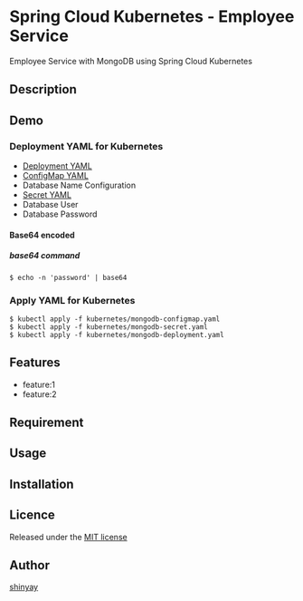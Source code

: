 # Spring Cloud Kubernetes - Employee Service

Employee Service with MongoDB using Spring Cloud Kubernetes

## Description

## Demo
### Deployment YAML for Kubernetes
- [Deployment YAML](kubernetes/mongodb-deployment.yml)
- [ConfigMap YAML](kubernetes/mongodb-configmap.yml)
 - Database Name Configuration
- [Secret YAML](kubernetes/mongodb-secret.yml)
 - Database User
 - Database Password

#### Base64 encoded
##### base64 command
```shell script
$ echo -n 'password' | base64
```

### Apply YAML for Kubernetes
```shell script
$ kubectl apply -f kubernetes/mongodb-configmap.yaml
$ kubectl apply -f kubernetes/mongodb-secret.yaml
$ kubectl apply -f kubernetes/mongodb-deployment.yaml
```

## Features

- feature:1
- feature:2

## Requirement

## Usage

## Installation

## Licence

Released under the [MIT license](https://gist.githubusercontent.com/shinyay/56e54ee4c0e22db8211e05e70a63247e/raw/34c6fdd50d54aa8e23560c296424aeb61599aa71/LICENSE)

## Author

[shinyay](https://github.com/shinyay)
